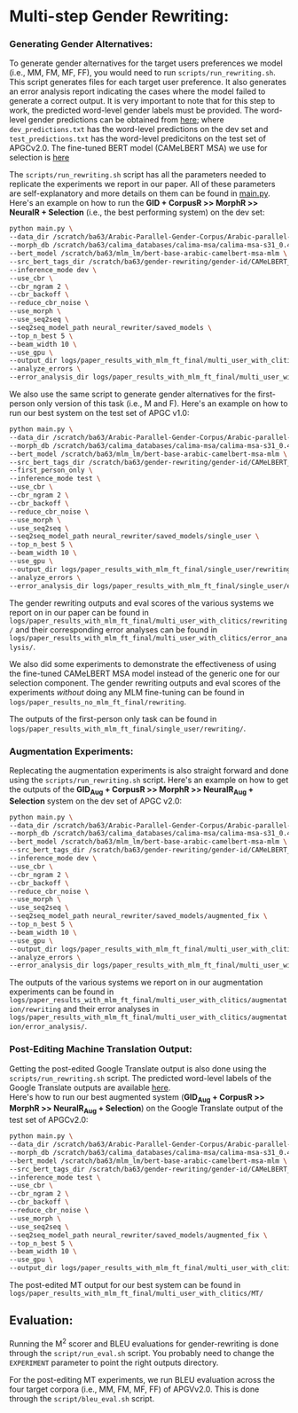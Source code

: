 # Multi-step Gender Rewriting:

### Generating Gender Alternatives:
To generate gender alternatives for the target users preferences we model (i.e., MM, FM, MF, FF), you would need to run `scripts/run_rewriting.sh`. This script generates files for each target user preference. It also generates an error analysis report indicating the cases where the model failed to generate a correct output. It is very important to note that for this step to work, the predicted word-level gender labels must be provided. The word-level gender predictions can be obtained from [here](https://drive.google.com/drive/folders/1vEkuhP4zW4PqEPd3u5F8LD5AH6Xnb5_m?usp=sharing); where `dev_predictions.txt` has the word-level predictions on the dev set and `test_predictions.txt` has the word-level predicitons on the test set of APGCv2.0. The fine-tuned BERT model (CAMeLBERT MSA) we use for selection is [here](https://drive.google.com/drive/folders/1WnJXhLxexrwlCNrG8mxpY-5schKMrmp-?usp=sharing)<br/>

The `scripts/run_rewriting.sh` script has all the parameters needed to replicate the experiments we report in our paper. All of these parameters are self-explanatory and more details on them can be found in [main.py](https://github.com/balhafni/gender-rewriting/blob/master/rewrite/multi-step/main.py). Here's an example on how to run the **GID + CorpusR >> MorphR >> NeuralR + Selection** (i.e., the best performing system) on the dev set:

```bash
python main.py \
--data_dir /scratch/ba63/Arabic-Parallel-Gender-Corpus/Arabic-parallel-gender-corpus-v-2.0/data/new_token_data/ \
--morph_db /scratch/ba63/calima_databases/calima-msa/calima-msa-s31_0.4.2.utf8.db.copy-mod \
--bert_model /scratch/ba63/mlm_lm/bert-base-arabic-camelbert-msa-mlm \
--src_bert_tags_dir /scratch/ba63/gender-rewriting/gender-id/CAMeLBERT_MSA/multi_user_with_clitics/models/dev_predictions.txt \
--inference_mode dev \
--use_cbr \
--cbr_ngram 2 \
--cbr_backoff \
--reduce_cbr_noise \
--use_morph \
--use_seq2seq \
--seq2seq_model_path neural_rewriter/saved_models \
--top_n_best 5 \
--beam_width 10 \
--use_gpu \
--output_dir logs/paper_results_with_mlm_ft_final/multi_user_with_clitics/rewriting/CBR_MorphR_NeuralR \
--analyze_errors \
--error_analysis_dir logs/paper_results_with_mlm_ft_final/multi_user_with_clitics/error_analysis/CBR_MorphR_NeuralR
```

We also use the same script to generate gender alternatives for the first-person only version of this task (i.e., M and F). Here's an example on how to run our best system on the test set of APGC v1.0:

```bash
python main.py \
--data_dir /scratch/ba63/Arabic-Parallel-Gender-Corpus/Arabic-parallel-gender-corpus-v-1.0/new_token_data/ \
--morph_db /scratch/ba63/calima_databases/calima-msa/calima-msa-s31_0.4.2.utf8.db.copy-mod \
--bert_model /scratch/ba63/mlm_lm/bert-base-arabic-camelbert-msa-mlm \
--src_bert_tags_dir /scratch/ba63/gender-rewriting/gender-id/CAMeLBERT_MSA/single_user/models_acc/test_predictions.txt \
--first_person_only \
--inference_mode test \
--use_cbr \
--cbr_ngram 2 \
--cbr_backoff \
--reduce_cbr_noise \
--use_morph \
--use_seq2seq \
--seq2seq_model_path neural_rewriter/saved_models/single_user \
--top_n_best 5 \
--beam_width 10 \
--use_gpu \
--output_dir logs/paper_results_with_mlm_ft_final/single_user/rewriting/CBR_MorphR_NeuralR_test \
--analyze_errors \
--error_analysis_dir logs/paper_results_with_mlm_ft_final/single_user/error_analysis/CBR_MorphR_NeuralR_test
```

The gender rewriting outputs and eval scores of the various systems we report on in our paper can be found in `logs/paper_results_with_mlm_ft_final/multi_user_with_clitics/rewriting/` and their corresponding error analyses can be found in `logs/paper_results_with_mlm_ft_final/multi_user_with_clitics/error_analysis/`.<br/>

We also did some experiments to demonstrate the effectiveness of using the fine-tuned CAMeLBERT MSA model instead of the generic one for our selection component. The gender rewriting outputs and eval scores of the experiments *without* doing any MLM fine-tuning can be found in `logs/paper_results_no_mlm_ft_final/rewriting`.

The outputs of the first-person only task can be found in `logs/paper_results_with_mlm_ft_final/single_user/rewriting/`.

### Augmentation Experiments:
Replecating the augmentation experiments is also straight forward and done using the `scripts/run_rewriting.sh` script. Here's an example on how to get the outputs of the **GID<sub>Aug</sub> + CorpusR >> MorphR >> NeuralR<sub>Aug</sub> + Selection** system on the dev set of APGC v2.0:

```bash
python main.py \
--data_dir /scratch/ba63/Arabic-Parallel-Gender-Corpus/Arabic-parallel-gender-corpus-v-2.0/data/new_token_data/ \
--morph_db /scratch/ba63/calima_databases/calima-msa/calima-msa-s31_0.4.2.utf8.db.copy-mod \
--bert_model /scratch/ba63/mlm_lm/bert-base-arabic-camelbert-msa-mlm \
--src_bert_tags_dir /scratch/ba63/gender-rewriting/gender-id/CAMeLBERT_MSA/multi_user_with_clitics/controlled_settings/augmented_models_3_5000_acc/dev_predictions.txt \
--inference_mode dev \
--use_cbr \
--cbr_ngram 2 \
--cbr_backoff \
--reduce_cbr_noise \
--use_morph \
--use_seq2seq \
--seq2seq_model_path neural_rewriter/saved_models/augmented_fix \
--top_n_best 5 \
--beam_width 10 \
--use_gpu \
--output_dir logs/paper_results_with_mlm_ft_final/multi_user_with_clitics/augmentation/rewriting/CBR_MorphR_NeuralR_aug_id_aug \
--analyze_errors \
--error_analysis_dir logs/paper_results_with_mlm_ft_final/multi_user_with_clitics/augmentation/error_analysis/CBR_MorphR_NeuralR_aug_id_aug
```

The outputs of the various systems we report on in our augmentation experiments can be found in `logs/paper_results_with_mlm_ft_final/multi_user_with_clitics/augmentation/rewriting` and their error analyses in ` logs/paper_results_with_mlm_ft_final/multi_user_with_clitics/augmentation/error_analysis/`.


### Post-Editing Machine Translation Output:
Getting the post-edited Google Translate output is also done using the `scripts/run_rewriting.sh` script. The predicted word-level labels of the Google Translate outputs are available [here](https://drive.google.com/drive/folders/1ZyOj1fb3UX527THm2_0LUGLoQyTpFYO2?usp=sharing).</br>
Here's how to run our best augmented system (**GID<sub>Aug</sub> + CorpusR >> MorphR >> NeuralR<sub>Aug</sub> + Selection**) on the Google Translate output of the test set of APGCv2.0:

```bash
python main.py \
--data_dir /scratch/ba63/Arabic-Parallel-Gender-Corpus/Arabic-parallel-gender-corpus-v-2.0/data/new_token_data/ \
--morph_db /scratch/ba63/calima_databases/calima-msa/calima-msa-s31_0.4.2.utf8.db.copy-mod \
--bert_model /scratch/ba63/mlm_lm/bert-base-arabic-camelbert-msa-mlm \
--src_bert_tags_dir /scratch/ba63/gender-rewriting/gender-id/CAMeLBERT_MSA/multi_user_with_clitics/controlled_settings/augmented_models_3_5000_acc/google_MT/test_predictions.txt \
--inference_mode test \
--use_cbr \
--cbr_ngram 2 \
--cbr_backoff \
--reduce_cbr_noise \
--use_morph \
--use_seq2seq \
--seq2seq_model_path neural_rewriter/saved_models/augmented_fix \
--top_n_best 5 \
--beam_width 10 \
--use_gpu \
--output_dir logs/paper_results_with_mlm_ft_final/multi_user_with_clitics/MT/CBR_MorphR_NeuralR_aug_id_aug_test
```

The post-edited MT output for our best system can be found in `logs/paper_results_with_mlm_ft_final/multi_user_with_clitics/MT/`

## Evaluation:
Running the M<sup>2</sup> scorer and BLEU evaluations for gender-rewriting is done through the `script/run_eval.sh` script. You probably need to change the `EXPERIMENT` parameter to point the right outputs directory.</br>

For the post-editing MT experiments, we run BLEU evaluation across the four target corpora (i.e., MM, FM, MF, FF) of APGVv2.0. This is done through the `script/bleu_eval.sh` script.
